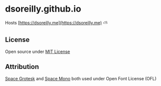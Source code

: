 # dsoreilly.github.io

Hosts [https://dsoreilly.me](https://dsoreilly.me) :partly_sunny:

## License

Open source under [MIT License](license)

## Attribution

[Space Grotesk](https://fonts.google.com/specimen/Space+Grotesk/about) and [Space Mono](https://fonts.google.com/specimen/Space+Mono/about) both used under Open Font License (OFL)
